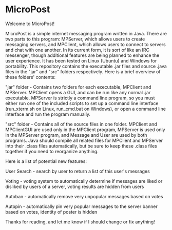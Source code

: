 # MicroPost

Welcome to MicroPost!


MicroPost is a simple internet messaging program written in Java. There are two parts to this program: MPServer, which allows users to create messaging servers, and MPClient, which allows users to connect to servers and chat with one another. In its current form, it is sort of like an IRC messenger, though additional features are being planned to enhance the user experience. It has been tested on Linux (Ubuntu) and Windows for portability. This repository contains the executable .jar files and source .java files in the "jar" and "src" folders respectively. Here is a brief overview of these folders' contents:

"jar" folder - Contains two folders for each executable, MPClient and MPServer. MPClient opens a GUI, and can be run like any normal .jar executable. MPServer is strictly a command line program, so you must either run one of the included scripts to set up a command line interface (run_xterm.sh on Linux, run_cmd.bat on Windows), or open a command line interface and run the program manually.

"src" folder - Contains all of the source files in one folder. MPClient and MPClientGUI are used only in the MPClient program, MPServer is used only in the MPServer program, and Message and User are used by both programs. Java should compile all related files for MPClient and MPServer into their .class files automatically, but be sure to keep these .class files together if you need to reorganize anything.


Here is a list of potential new features:

User Search - search by user to return a list of this user's messages

Voting - voting system to automatically determine if messages are liked or disliked by users of a server, voting results are hidden from users

Autoban - automatically remove very unpopular messages based on votes

Autopin - automatically pin very popular messages to the server banner based on votes, identity of poster is hidden


Thanks for reading, and let me know if I should change or fix anything!

